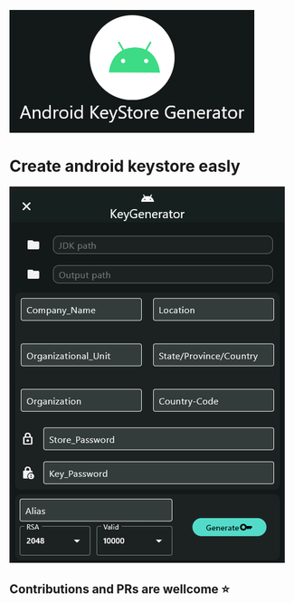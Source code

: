 ![Android keyGen Logo](/mdres/logo.png)


# Create android keystore easly

![Android Main](/mdres/main.png)

## Contributions and PRs are wellcome ⭐